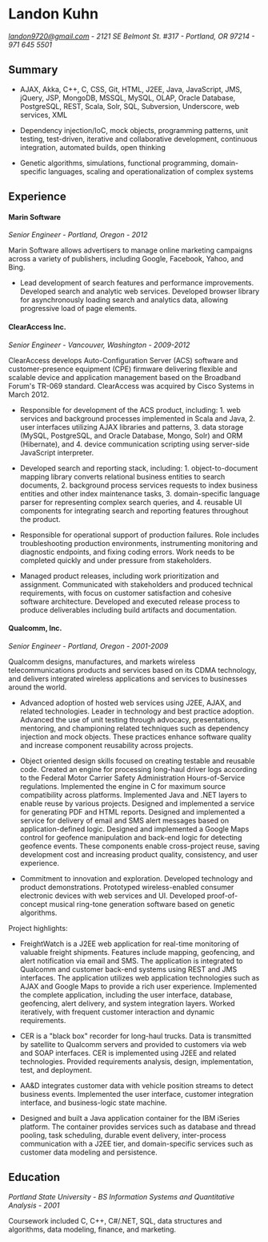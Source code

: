 # Landon Kuhn

*landon9720@gmail.com - 2121 SE Belmont St. #317 - Portland, OR 97214 - 971 645 5501*

## Summary

* AJAX, Akka, C++, C, CSS, Git, HTML, J2EE, Java, JavaScript, JMS, jQuery, JSP, MongoDB, MSSQL, MySQL, OLAP, Oracle Database, PostgreSQL, REST, Scala, Solr, SQL, Subversion, Underscore, web services, XML

* Dependency injection/IoC, mock objects, programming patterns, unit testing, test-driven, iterative and collaborative development, continuous integration, automated builds, open thinking

* Genetic algorithms, simulations, functional programming, domain-specific languages, scaling and operationalization of complex systems

## Experience

#### Marin Software

*Senior Engineer - Portland, Oregon - 2012*

Marin Software allows advertisers to manage online marketing campaigns across a variety of publishers, including Google, Facebook, Yahoo, and Bing.

* Lead development of search features and performance improvements. Developed search and analytic web services. Developed browser library for asynchronously loading search and analytics data, allowing progressive load of page elements.

#### ClearAccess Inc.

*Senior Engineer - Vancouver, Washington - 2009-2012*

ClearAccess develops Auto-Configuration Server (ACS) software and customer-presence equipment (CPE) firmware delivering flexible and scalable device and application management based on the Broadband Forum's TR-069 standard. ClearAccess was acquired by Cisco Systems in March 2012.

* Responsible for development of the ACS product, including: 1. web services and background processes implemented in Scala and Java, 2. user interfaces utilizing AJAX libraries and patterns, 3. data storage (MySQL, PostgreSQL, and Oracle Database, Mongo, Solr) and ORM (Hibernate), and 4. device communication scripting using server-side JavaScript interpreter.

* Developed search and reporting stack, including: 1. object-to-document mapping library converts relational business entities to search documents, 2. background process services requests to index business entities and other index maintenance tasks, 3. domain-specific language parser for representing complex search queries, and 4. reusable UI components for integrating search and reporting features throughout the product.

* Responsible for operational support of production failures. Role includes troubleshooting production environments, instrumenting monitoring and diagnostic endpoints, and fixing coding errors. Work needs to be completed quickly and under pressure from stakeholders.

* Managed product releases, including work prioritization and assignment. Communicated with stakeholders and produced technical requirements, with focus on customer satisfaction and cohesive software architecture. Developed and executed release process to produce deliverables including build artifacts and documentation.

#### Qualcomm, Inc.

*Senior Engineer - Portland, Oregon - 2001-2009*

Qualcomm designs, manufactures, and markets wireless telecommunications products and services based on its CDMA technology, and delivers integrated wireless applications and services to businesses around the world.

* Advanced adoption of hosted web services using J2EE, AJAX, and related technologies. Leader in technology and best practice adoption. Advanced the use of unit testing through advocacy, presentations, mentoring, and championing related techniques such as dependency injection and mock objects. These practices enhance software quality and increase component reusability across projects.

* Object oriented design skills focused on creating testable and reusable code. Created an engine for processing long-haul driver logs according to the Federal Motor Carrier Safety Administration Hours-of-Service regulations. Implemented the engine in C for maximum source compatibility across platforms. Implemented Java and .NET layers to enable reuse by various projects. Designed and implemented a service for generating PDF and HTML reports. Designed and implemented a service for delivery of email and SMS alert messages based on application-defined logic. Designed and implemented a Google Maps control for geofence manipulation and back-end logic for detecting geofence events. These components enable cross-project reuse, saving development cost and increasing product quality, consistency, and user experience.

* Commitment to innovation and exploration. Developed technology and product demonstrations. Prototyped wireless-enabled consumer electronic devices with web services and UI. Developed proof-of-concept musical ring-tone generation software based on genetic algorithms.

Project highlights:

* FreightWatch is a J2EE web application for real-time monitoring of valuable freight shipments. Features include mapping, geofencing, and alert notification via email and SMS. The application is integrated to Qualcomm and customer back-end systems using REST and JMS interfaces. The application utilizes web application technologies such as AJAX and Google Maps to provide a rich user experience. Implemented the complete application, including the user interface, database, geofencing, alert delivery, and system integration layers. Worked iteratively, with frequent customer interaction and dynamic requirements.

* CER is a "black box" recorder for long-haul trucks. Data is transmitted by satellite to Qualcomm servers and provided to customers via web and SOAP interfaces. CER is implemented using J2EE and related technologies. Provided requirements analysis, design, implementation, test, and deployment.

* AA&D integrates customer data with vehicle position streams to detect business events. Implemented the user interface, customer integration interface, and business-logic state machine.
	
* Designed and built a Java application container for the IBM iSeries platform. The container provides services such as database and thread pooling, task scheduling, durable event delivery, inter-process communication with a J2EE tier, and domain-specific services such as customer data modeling and persistence.


## Education

*Portland State University - BS Information Systems and Quantitative Analysis - 2001*  
                                                 
Coursework included C, C++, C#/.NET, SQL, data structures and algorithms, data modeling, finance, and marketing.
